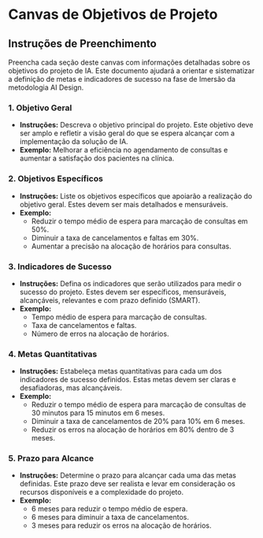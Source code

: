 # Canvas de Objetivos de Projeto

## Instruções de Preenchimento

Preencha cada seção deste canvas com informações detalhadas sobre os objetivos do projeto de IA. Este documento ajudará a orientar e sistematizar a definição de metas e indicadores de sucesso na fase de Imersão da metodologia AI Design.

### 1. Objetivo Geral

- **Instruções:** Descreva o objetivo principal do projeto. Este objetivo deve ser amplo e refletir a visão geral do que se espera alcançar com a implementação da solução de IA.
- **Exemplo:** Melhorar a eficiência no agendamento de consultas e aumentar a satisfação dos pacientes na clínica.

### 2. Objetivos Específicos

- **Instruções:** Liste os objetivos específicos que apoiarão a realização do objetivo geral. Estes devem ser mais detalhados e mensuráveis.
- **Exemplo:**
  - Reduzir o tempo médio de espera para marcação de consultas em 50%.
  - Diminuir a taxa de cancelamentos e faltas em 30%.
  - Aumentar a precisão na alocação de horários para consultas.

### 3. Indicadores de Sucesso

- **Instruções:** Defina os indicadores que serão utilizados para medir o sucesso do projeto. Estes devem ser específicos, mensuráveis, alcançáveis, relevantes e com prazo definido (SMART).
- **Exemplo:**
  - Tempo médio de espera para marcação de consultas.
  - Taxa de cancelamentos e faltas.
  - Número de erros na alocação de horários.

### 4. Metas Quantitativas

- **Instruções:** Estabeleça metas quantitativas para cada um dos indicadores de sucesso definidos. Estas metas devem ser claras e desafiadoras, mas alcançáveis.
- **Exemplo:**
  - Reduzir o tempo médio de espera para marcação de consultas de 30 minutos para 15 minutos em 6 meses.
  - Diminuir a taxa de cancelamentos de 20% para 10% em 6 meses.
  - Reduzir os erros na alocação de horários em 80% dentro de 3 meses.

### 5. Prazo para Alcance

- **Instruções:** Determine o prazo para alcançar cada uma das metas definidas. Este prazo deve ser realista e levar em consideração os recursos disponíveis e a complexidade do projeto.
- **Exemplo:**
  - 6 meses para reduzir o tempo médio de espera.
  - 6 meses para diminuir a taxa de cancelamentos.
  - 3 meses para reduzir os erros na alocação de horários.
